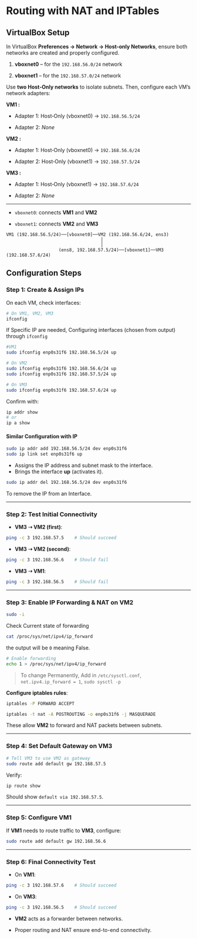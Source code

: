 
# Routing with NAT and IPTables


## VirtualBox Setup

In VirtualBox **Preferences → Network → Host-only Networks**, ensure both networks are created and properly configured.

1. **vboxnet0** – for the `192.168.56.0/24` network
    
2. **vboxnet1** – for the `192.168.57.0/24` network
    
Use **two Host‑Only networks** to isolate subnets. Then, configure each VM’s network adapters:

**VM1 :**
- Adapter 1: Host‑Only (vboxnet0) → `192.168.56.5/24`
	
- Adapter 2: _None_
        
**VM2 :**
- Adapter 1: Host‑Only (vboxnet0) → `192.168.56.6/24`
	
- Adapter 2: Host‑Only (vboxnet1) → `192.168.57.5/24`
        
**VM3 :**
- Adapter 1: Host‑Only (vboxnet1) → `192.168.57.6/24`
	
- Adapter 2: _None_
        
___

- `vboxnet0`: connects **VM1** and **VM2**
    
- `vboxnet1`: connects **VM2** and **VM3**

```
VM1 (192.168.56.5/24)──[vboxnet0]──VM2 (192.168.56.6/24, ens3)
                                    │
                                    │
                    (ens8, 192.168.57.5/24)──[vboxnet1]──VM3 (192.168.57.6/24)
```


## Configuration Steps

### Step 1: Create & Assign IPs

On each VM, check interfaces:

```bash
# On VM1, VM2, VM3
ifconfig
```

If Specific IP are needed, Configuring interfaces (chosen from output) through `ifconfig`
```bash
#VM1
sudo ifconfig enp0s31f6 192.168.56.5/24 up
```

```bash
# On VM2
sudo ifconfig enp0s31f6 192.168.56.6/24 up
sudo ifconfig enp0s31f6 192.168.57.5/24 up
```

```bash
# On VM3
sudo ifconfig enp0s31f6 192.168.57.6/24 up
```

Confirm with:

```bash
ip addr show
# or
ip a show
```

#### Similar Configuration with IP

```bash
sudo ip addr add 192.168.56.5/24 dev enp0s31f6
sudo ip link set enp0s31f6 up
```
* Assigns the IP address and subnet mask to the interface.
* Brings the interface **up** (activates it).

```bash
sudo ip addr del 192.168.56.5/24 dev enp0s31f6
```
To remove the IP from an Interface.

---

### Step 2: Test Initial Connectivity

- **VM3 ➝ VM2 (first)**:

```bash
ping -c 3 192.168.57.5    # Should succeed
```

- **VM3 ➝ VM2 (second)**:

```bash
ping -c 3 192.168.56.6    # Should fail
```

- **VM3 ➝ VM1**:

```bash
ping -c 3 192.168.56.5    # Should fail
```


---

### Step 3: Enable IP Forwarding & NAT on VM2

```bash
sudo -i
```

Check Current state of forwarding
```bash
cat /proc/sys/net/ipv4/ip_forward
```
the output will be `0` meaning False.

```bash
# Enable forwarding
echo 1 > /proc/sys/net/ipv4/ip_forward
```

> To change Permanently, Add in `/etc/sysctl.conf`,  `net.ipv4.ip_forward = 1`,  `sudo sysctl -p`

**Configure iptables rules**: 

```bash
iptables -P FORWARD ACCEPT

iptables -t nat -A POSTROUTING -o enp0s31f6 -j MASQUERADE
```

These allow **VM2** to forward and NAT packets between subnets.

---

### Step 4: Set Default Gateway on VM3

```bash
# Tell VM3 to use VM2 as gateway
sudo route add default gw 192.168.57.5
```

Verify:

```bash
ip route show
```

Should show `default via 192.168.57.5`.

---

### Step 5: Configure VM1

If **VM1** needs to route traffic to **VM3**, configure:

```bash
sudo route add default gw 192.168.56.6
```

---

### Step 6: Final Connectivity Test

- On **VM1**:

```bash
ping -c 3 192.168.57.6    # Should succeed
```

- On **VM3**:

```bash
ping -c 3 192.168.56.5    # Should succeed
```

- **VM2** acts as a forwarder between networks.
    
- Proper routing and NAT ensure end-to-end connectivity.

